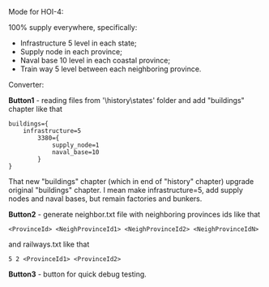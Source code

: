 Mode for HOI-4:

100% supply everywhere, specifically:
- Infrastructure 5 level in each state;
- Supply node in each province;
- Naval base 10 level in each coastal province;
- Train way 5 level between each neighboring province.

Converter:

**Button1** - reading files from '\history\states\' folder and add "buildings" chapter like that

    buildings={
        infrastructure=5
            3380={
                supply_node=1
                naval_base=10
            }
    }

That new "buildings" chapter (which in end of "history" chapter) upgrade original "buildings" chapter. I mean make infrastructure=5, add supply nodes and naval bases, but remain factories and bunkers.

**Button2** - generate neighbor.txt file with neighboring provinces ids like that

    <ProvinceId> <NeighProvinceId1> <NeighProvinceId2> <NeighProvinceIdN>

and railways.txt like that

    5 2 <ProvinceId1> <ProvinceId2>


**Button3** - button for quick debug testing.